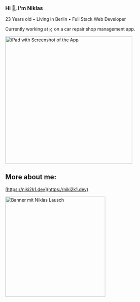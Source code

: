 ### Hi 👋, I'm Niklas
23 Years old • Living in Berlin • Full Stack Web Developer

Currently working at <a href="https://kabema.com" target="blank"><img align="center" src="https://github.com/user-attachments/assets/a4c0e0e6-6abd-463a-aaf1-6396616ea0bd" alt="KabemaGruppe Logo" height="15"/></a>on a car repair shop management app.

<img align="center" width="400" src="https://github.com/user-attachments/assets/a714d9f5-cdb6-4719-92c6-a76fd2e64803" alt="iPad with Screenshot of the App" />

## More about me:
[https://niki2k1.dev](https://niki2k1.dev)

<a href="https://niki2k1.dev" target="blank"><img align="center" width="315" src="https://next.niki2k1.dev/uploads/social-card-niki2k1_ZNRFTOYHK1.jpg" alt="Banner mit Niklas Lausch"/></a>

